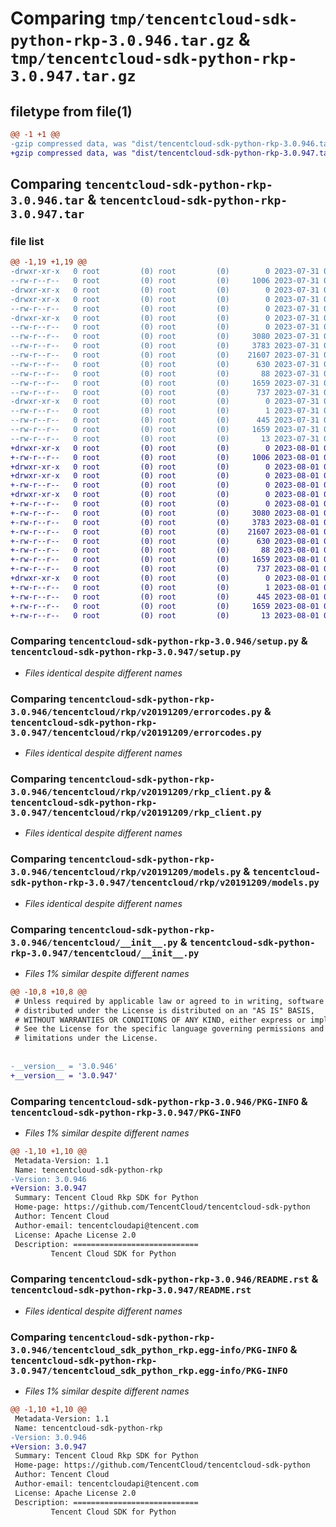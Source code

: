 # Comparing `tmp/tencentcloud-sdk-python-rkp-3.0.946.tar.gz` & `tmp/tencentcloud-sdk-python-rkp-3.0.947.tar.gz`

## filetype from file(1)

```diff
@@ -1 +1 @@
-gzip compressed data, was "dist/tencentcloud-sdk-python-rkp-3.0.946.tar", last modified: Mon Jul 31 00:34:10 2023, max compression
+gzip compressed data, was "dist/tencentcloud-sdk-python-rkp-3.0.947.tar", last modified: Tue Aug  1 00:54:09 2023, max compression
```

## Comparing `tencentcloud-sdk-python-rkp-3.0.946.tar` & `tencentcloud-sdk-python-rkp-3.0.947.tar`

### file list

```diff
@@ -1,19 +1,19 @@
-drwxr-xr-x   0 root         (0) root         (0)        0 2023-07-31 00:34:10.000000 tencentcloud-sdk-python-rkp-3.0.946/
--rw-r--r--   0 root         (0) root         (0)     1006 2023-07-31 00:34:10.000000 tencentcloud-sdk-python-rkp-3.0.946/setup.py
-drwxr-xr-x   0 root         (0) root         (0)        0 2023-07-31 00:34:10.000000 tencentcloud-sdk-python-rkp-3.0.946/tencentcloud/
-drwxr-xr-x   0 root         (0) root         (0)        0 2023-07-31 00:34:10.000000 tencentcloud-sdk-python-rkp-3.0.946/tencentcloud/rkp/
--rw-r--r--   0 root         (0) root         (0)        0 2023-07-31 00:34:10.000000 tencentcloud-sdk-python-rkp-3.0.946/tencentcloud/rkp/__init__.py
-drwxr-xr-x   0 root         (0) root         (0)        0 2023-07-31 00:34:10.000000 tencentcloud-sdk-python-rkp-3.0.946/tencentcloud/rkp/v20191209/
--rw-r--r--   0 root         (0) root         (0)        0 2023-07-31 00:34:10.000000 tencentcloud-sdk-python-rkp-3.0.946/tencentcloud/rkp/v20191209/__init__.py
--rw-r--r--   0 root         (0) root         (0)     3080 2023-07-31 00:34:10.000000 tencentcloud-sdk-python-rkp-3.0.946/tencentcloud/rkp/v20191209/errorcodes.py
--rw-r--r--   0 root         (0) root         (0)     3783 2023-07-31 00:34:10.000000 tencentcloud-sdk-python-rkp-3.0.946/tencentcloud/rkp/v20191209/rkp_client.py
--rw-r--r--   0 root         (0) root         (0)    21607 2023-07-31 00:34:10.000000 tencentcloud-sdk-python-rkp-3.0.946/tencentcloud/rkp/v20191209/models.py
--rw-r--r--   0 root         (0) root         (0)      630 2023-07-31 00:34:10.000000 tencentcloud-sdk-python-rkp-3.0.946/tencentcloud/__init__.py
--rw-r--r--   0 root         (0) root         (0)       88 2023-07-31 00:34:10.000000 tencentcloud-sdk-python-rkp-3.0.946/setup.cfg
--rw-r--r--   0 root         (0) root         (0)     1659 2023-07-31 00:34:10.000000 tencentcloud-sdk-python-rkp-3.0.946/PKG-INFO
--rw-r--r--   0 root         (0) root         (0)      737 2023-07-31 00:34:10.000000 tencentcloud-sdk-python-rkp-3.0.946/README.rst
-drwxr-xr-x   0 root         (0) root         (0)        0 2023-07-31 00:34:10.000000 tencentcloud-sdk-python-rkp-3.0.946/tencentcloud_sdk_python_rkp.egg-info/
--rw-r--r--   0 root         (0) root         (0)        1 2023-07-31 00:34:10.000000 tencentcloud-sdk-python-rkp-3.0.946/tencentcloud_sdk_python_rkp.egg-info/dependency_links.txt
--rw-r--r--   0 root         (0) root         (0)      445 2023-07-31 00:34:10.000000 tencentcloud-sdk-python-rkp-3.0.946/tencentcloud_sdk_python_rkp.egg-info/SOURCES.txt
--rw-r--r--   0 root         (0) root         (0)     1659 2023-07-31 00:34:10.000000 tencentcloud-sdk-python-rkp-3.0.946/tencentcloud_sdk_python_rkp.egg-info/PKG-INFO
--rw-r--r--   0 root         (0) root         (0)       13 2023-07-31 00:34:10.000000 tencentcloud-sdk-python-rkp-3.0.946/tencentcloud_sdk_python_rkp.egg-info/top_level.txt
+drwxr-xr-x   0 root         (0) root         (0)        0 2023-08-01 00:54:09.000000 tencentcloud-sdk-python-rkp-3.0.947/
+-rw-r--r--   0 root         (0) root         (0)     1006 2023-08-01 00:54:08.000000 tencentcloud-sdk-python-rkp-3.0.947/setup.py
+drwxr-xr-x   0 root         (0) root         (0)        0 2023-08-01 00:54:09.000000 tencentcloud-sdk-python-rkp-3.0.947/tencentcloud/
+drwxr-xr-x   0 root         (0) root         (0)        0 2023-08-01 00:54:09.000000 tencentcloud-sdk-python-rkp-3.0.947/tencentcloud/rkp/
+-rw-r--r--   0 root         (0) root         (0)        0 2023-08-01 00:54:08.000000 tencentcloud-sdk-python-rkp-3.0.947/tencentcloud/rkp/__init__.py
+drwxr-xr-x   0 root         (0) root         (0)        0 2023-08-01 00:54:09.000000 tencentcloud-sdk-python-rkp-3.0.947/tencentcloud/rkp/v20191209/
+-rw-r--r--   0 root         (0) root         (0)        0 2023-08-01 00:54:08.000000 tencentcloud-sdk-python-rkp-3.0.947/tencentcloud/rkp/v20191209/__init__.py
+-rw-r--r--   0 root         (0) root         (0)     3080 2023-08-01 00:54:08.000000 tencentcloud-sdk-python-rkp-3.0.947/tencentcloud/rkp/v20191209/errorcodes.py
+-rw-r--r--   0 root         (0) root         (0)     3783 2023-08-01 00:54:08.000000 tencentcloud-sdk-python-rkp-3.0.947/tencentcloud/rkp/v20191209/rkp_client.py
+-rw-r--r--   0 root         (0) root         (0)    21607 2023-08-01 00:54:08.000000 tencentcloud-sdk-python-rkp-3.0.947/tencentcloud/rkp/v20191209/models.py
+-rw-r--r--   0 root         (0) root         (0)      630 2023-08-01 00:54:08.000000 tencentcloud-sdk-python-rkp-3.0.947/tencentcloud/__init__.py
+-rw-r--r--   0 root         (0) root         (0)       88 2023-08-01 00:54:09.000000 tencentcloud-sdk-python-rkp-3.0.947/setup.cfg
+-rw-r--r--   0 root         (0) root         (0)     1659 2023-08-01 00:54:09.000000 tencentcloud-sdk-python-rkp-3.0.947/PKG-INFO
+-rw-r--r--   0 root         (0) root         (0)      737 2023-08-01 00:54:08.000000 tencentcloud-sdk-python-rkp-3.0.947/README.rst
+drwxr-xr-x   0 root         (0) root         (0)        0 2023-08-01 00:54:09.000000 tencentcloud-sdk-python-rkp-3.0.947/tencentcloud_sdk_python_rkp.egg-info/
+-rw-r--r--   0 root         (0) root         (0)        1 2023-08-01 00:54:09.000000 tencentcloud-sdk-python-rkp-3.0.947/tencentcloud_sdk_python_rkp.egg-info/dependency_links.txt
+-rw-r--r--   0 root         (0) root         (0)      445 2023-08-01 00:54:09.000000 tencentcloud-sdk-python-rkp-3.0.947/tencentcloud_sdk_python_rkp.egg-info/SOURCES.txt
+-rw-r--r--   0 root         (0) root         (0)     1659 2023-08-01 00:54:09.000000 tencentcloud-sdk-python-rkp-3.0.947/tencentcloud_sdk_python_rkp.egg-info/PKG-INFO
+-rw-r--r--   0 root         (0) root         (0)       13 2023-08-01 00:54:09.000000 tencentcloud-sdk-python-rkp-3.0.947/tencentcloud_sdk_python_rkp.egg-info/top_level.txt
```

### Comparing `tencentcloud-sdk-python-rkp-3.0.946/setup.py` & `tencentcloud-sdk-python-rkp-3.0.947/setup.py`

 * *Files identical despite different names*

### Comparing `tencentcloud-sdk-python-rkp-3.0.946/tencentcloud/rkp/v20191209/errorcodes.py` & `tencentcloud-sdk-python-rkp-3.0.947/tencentcloud/rkp/v20191209/errorcodes.py`

 * *Files identical despite different names*

### Comparing `tencentcloud-sdk-python-rkp-3.0.946/tencentcloud/rkp/v20191209/rkp_client.py` & `tencentcloud-sdk-python-rkp-3.0.947/tencentcloud/rkp/v20191209/rkp_client.py`

 * *Files identical despite different names*

### Comparing `tencentcloud-sdk-python-rkp-3.0.946/tencentcloud/rkp/v20191209/models.py` & `tencentcloud-sdk-python-rkp-3.0.947/tencentcloud/rkp/v20191209/models.py`

 * *Files identical despite different names*

### Comparing `tencentcloud-sdk-python-rkp-3.0.946/tencentcloud/__init__.py` & `tencentcloud-sdk-python-rkp-3.0.947/tencentcloud/__init__.py`

 * *Files 1% similar despite different names*

```diff
@@ -10,8 +10,8 @@
 # Unless required by applicable law or agreed to in writing, software
 # distributed under the License is distributed on an "AS IS" BASIS,
 # WITHOUT WARRANTIES OR CONDITIONS OF ANY KIND, either express or implied.
 # See the License for the specific language governing permissions and
 # limitations under the License.
 
 
-__version__ = '3.0.946'
+__version__ = '3.0.947'
```

### Comparing `tencentcloud-sdk-python-rkp-3.0.946/PKG-INFO` & `tencentcloud-sdk-python-rkp-3.0.947/PKG-INFO`

 * *Files 1% similar despite different names*

```diff
@@ -1,10 +1,10 @@
 Metadata-Version: 1.1
 Name: tencentcloud-sdk-python-rkp
-Version: 3.0.946
+Version: 3.0.947
 Summary: Tencent Cloud Rkp SDK for Python
 Home-page: https://github.com/TencentCloud/tencentcloud-sdk-python
 Author: Tencent Cloud
 Author-email: tencentcloudapi@tencent.com
 License: Apache License 2.0
 Description: ============================
         Tencent Cloud SDK for Python
```

### Comparing `tencentcloud-sdk-python-rkp-3.0.946/README.rst` & `tencentcloud-sdk-python-rkp-3.0.947/README.rst`

 * *Files identical despite different names*

### Comparing `tencentcloud-sdk-python-rkp-3.0.946/tencentcloud_sdk_python_rkp.egg-info/PKG-INFO` & `tencentcloud-sdk-python-rkp-3.0.947/tencentcloud_sdk_python_rkp.egg-info/PKG-INFO`

 * *Files 1% similar despite different names*

```diff
@@ -1,10 +1,10 @@
 Metadata-Version: 1.1
 Name: tencentcloud-sdk-python-rkp
-Version: 3.0.946
+Version: 3.0.947
 Summary: Tencent Cloud Rkp SDK for Python
 Home-page: https://github.com/TencentCloud/tencentcloud-sdk-python
 Author: Tencent Cloud
 Author-email: tencentcloudapi@tencent.com
 License: Apache License 2.0
 Description: ============================
         Tencent Cloud SDK for Python
```


